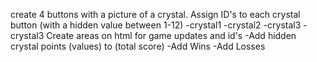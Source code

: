 create 4 buttons with a picture of a crystal.
Assign ID's to each crystal button (with a hidden value between 1-12)
    -crystal1
    -crystal2
    -crystal3
    -crystal3
Create areas on html for game updates and id's
    -Add hidden crystal points (values) to (total score)
    -Add Wins
    -Add Losses
    
